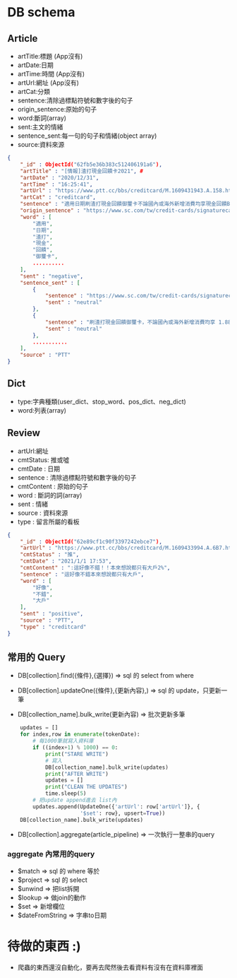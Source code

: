 # DB schema

## Article
- artTitle:標題 (App沒有)
- artDate:日期
- artTime:時間 (App沒有)
- artUrl:網址 (App沒有)
- artCat:分類
- sentence:清除過標點符號和數字後的句子
- origin_sentence:原始的句子
- word:斷詞(array)
- sent:主文的情緒
- sentence_sent:每一句的句子和情緒(object array)
- source:資料來源 
```json
{
	"_id" : ObjectId("62fb5e36b383c512406191a6"), 
	"artTitle" : "[情報]渣打現金回饋卡2021", # 
	"artDate" : "2020/12/31",
	"artTime" : "16:25:41",
	"artUrl" : "https://www.ptt.cc/bbs/creditcard/M.1609431943.A.158.html",
	"artCat" : "creditcard",
	"sentence" : "適用日期刷渣打現金回饋御璽卡不論國內或海外新增消費均享現金回饋BUT學費除外學費除外學費除外學費包含但不限於學雜費報名費書籍費校友中心或校園內相關消費補習班才藝健身課程線上課程等以消費商店所屬收單機構登記之行業代號認定為準要繳學費的請另覓別張卡",
	"origin_sentence" : "https://www.sc.com/tw/credit-cards/signaturecard.html\n適用日期:2021/1/1~2021/2/28\n\n刷渣打現金回饋御璽卡，不論國內或海外新增消費均享\n1.88%\n現金回饋！\n\nBUT\n學費除外！學費除外！學費除外！\n＊學費(包含但不限於學雜費、報名費、書籍費、校友中心或校園內相關消費、\n補習班/才藝/健身課程、線上課程等，以消費商店所屬收單機構登記之行業\n代號認定為準)\n\n\n要繳學費的請另覓別張卡......\n",
	"word" : [
		"適用",
		"日期",
		"渣打",
		"現金",
		"回饋",
		"御璽卡",
		..........
	],
	"sent" : "negative",
	"sentence_sent" : [
		{
			"sentence" : "https://www.sc.com/tw/credit-cards/signaturecard.html 適用日期:2021/1/1~2021/2/28\n",
			"sent" : "neutral"
		},
		{
			"sentence" : "刷渣打現金回饋御璽卡，不論國內或海外新增消費均享 1.88% 現金回饋！\n",
			"sent" : "neutral"
		},
		...........
	],
	"source" : "PTT"
}
```

## Dict
- type:字典種類(user_dict、stop_word、pos_dict、neg_dict)
- word:列表(array)

## Review
- artUrl:網址
- cmtStatus: 推或噓
- cmtDate : 日期
- sentence : 清除過標點符號和數字後的句子
- cmtContent : 原始的句子
- word : 斷詞的詞(array)
- sent : 情緒
- source : 資料來源
- type : 留言所屬的看板
```json
{
	"_id" : ObjectId("62e89cf1c90f3397242ebce7"),
	"artUrl" : "https://www.ptt.cc/bbs/creditcard/M.1609433994.A.6B7.html",
	"cmtStatus" : "推",
	"cmtDate" : "2021/1/1 17:53",
	"cmtContent" : ":這好像不錯！！本來想說都只有大戶2%",
	"sentence" : "這好像不錯本來想說都只有大戶",
	"word" : [
		"好像",
		"不錯",
		"大戶"
	],
	"sent" : "positive",
	"source" : "PTT",
	"type" : "creditcard"
}
```

## 常用的 Query

- DB[collection].find({條件},{選擇}) => sql 的 select from where

- DB[collection].updateOne({條件},{更新內容},) => sql 的 update，只更新一筆

- DB[collection_name].bulk_write(更新內容) => 批次更新多筆
```python
	updates = []
    for index,row in enumerate(tokenDate):
        # 每1000筆就寫入資料庫
        if ((index+1) % 1000) == 0:
            print("STARE WRITE")
			# 寫入
            DB[collection_name].bulk_write(updates)
            print("AFTER WRITE")
            updates = []
            print("CLEAN THE UPDATES")
            time.sleep(5)
		# 把update append進去 list內
        updates.append(UpdateOne({'artUrl': row['artUrl']}, {
                       '$set': row}, upsert=True))
    DB[collection_name].bulk_write(updates)
```
- DB[collection].aggregate(article_pipeline) => 一次執行一整串的query


### aggregate 內常用的query

- $match => sql 的 where 等於
- $project => sql 的 select
- $unwind => 把list拆開 
- $lookup => 做join的動作
- $set => 新增欄位
- $dateFromString => 字串to日期 

# 待做的東西 :)
- 爬蟲的東西還沒自動化，要再去爬然後去看資料有沒有在資料庫裡面